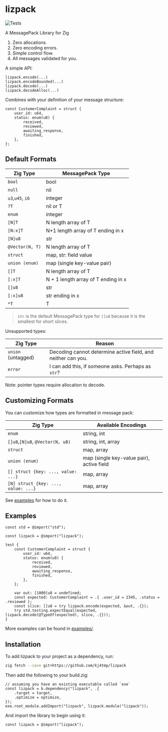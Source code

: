 # lizpack

![Tests](https://github.com/kj4tmp/lizpack/actions/workflows/main.yml/badge.svg)

A MessagePack Library for Zig

1. Zero allocations.
1. Zero encoding errors.
1. Simple control flow.
1. All messages validated for you.

A simple API:

```zig
lizpack.encode(...)
lizpack.encodeBounded(...)
lizpack.decode(...)
lizpack.decodeAlloc(...)
```

Combines with your definition of your message structure:

```zig
const CustomerComplaint = struct {
    user_id: u64,
    status: enum(u8) {
        received,
        reviewed,
        awaiting_response,
        finished,
    },
};
```

## Default Formats

| Zig Type                           | MessagePack Type                    |
| ---------------------------------- | ----------------------------------- |
| `bool`                             | bool                                |
| `null`                             | nil                                 |
| `u3`,`u45`, `i6`                   | integer                             |
| `?T`                               | nil or T                            |
| `enum`                             | integer                             |
| `[N]T`                             | N length array of T                 |
| `[N:x]T`                           | N+1 length array of T ending in x   |
| `[N]u8`                            | str                                 |
| `@Vector(N, T)`                    | N length array of T                 |
| `struct`                           | map, str: field value               |
| `union (enum)`                     | map (single key-value pair)         |
| `[]T`                              | N length array of T                 |
| `[:x]T`                            | N + 1 length array of T ending in x |
| `[]u8`                             | str                                 |
| `[:x]u8`                           | str ending in x                     |
| `*T`                               | T                                   |


> `str` is the default MessagePack type for `[]u8` because it is the smallest for short slices.

Unsupported types:

| Zig Type           | Reason                                                       |
| ------------------ | ------------------------------------------------------------ |
| `union` (untagged) | Decoding cannot determine active field, and neither can you. |
| `error`            | I can add this, if someone asks. Perhaps as `str`?           |

Note: pointer types require allocation to decode.

## Customizing Formats

You can customize how types are formatted in message pack:

| Zig Type                            | Available Encodings                       |
| ----------------------------------- | ----------------------------------------- |
| `enum`                              | string, int                               |
| `[]u8`,`[N]u8`, `@Vector(N, u8)`    | string, int, array                        |
| `struct`                            | map, array                                |
| `union (enum)`                      | map (single key-value pair), active field |
| `[] struct {key: ..., value: ...}`  | map, array                                |
| `[N] struct {key: ..., value: ...}` | map, array                                |

See [examples](examples/examples.zig) for how to do it.

## Examples

```zig
const std = @import("std");

const lizpack = @import("lizpack");

test {
    const CustomerComplaint = struct {
        user_id: u64,
        status: enum(u8) {
            received,
            reviewed,
            awaiting_response,
            finished,
        },
    };

    var out: [1000]u8 = undefined;
    const expected: CustomerComplaint = .{ .user_id = 2345, .status = .reviewed };
    const slice: []u8 = try lizpack.encode(expected, &out, .{});
    try std.testing.expectEqual(expected, lizpack.decode(@TypeOf(expected), slice, .{}));
}

```

More examples can be found in [examples/](/examples/).

## Installation

To add lizpack to your project as a dependency, run:

```sh
zig fetch --save git+https://github.com/kj4tmp/lizpack
```

Then add the following to your build.zig:

```zig
// assuming you have an existing executable called `exe`
const lizpack = b.dependency("lizpack", .{
    .target = target,
    .optimize = optimize,
});
exe.root_module.addImport("lizpack", lizpack.module("lizpack"));
```

And import the library to begin using it:

```zig
const lizpack = @import("lizpack");
```
